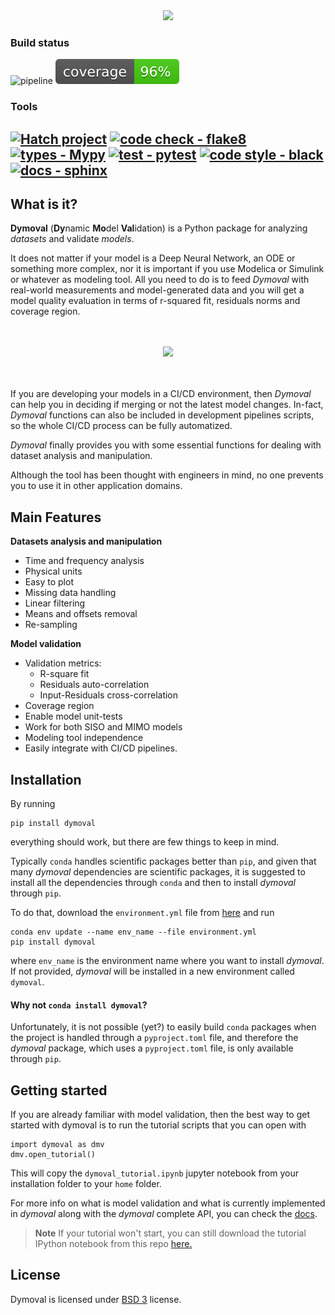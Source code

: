 <div align="center">

<img src="https://github.com/VolvoGroup/dymoval/blob/main/docs/source/figures/DymovalLogo.svg" data-canonical-src="[https://github.com/VolvoGroup/dymoval/blob/main/docs/source/figures/DymovalLogo.svg](https://github.com/VolvoGroup/dymoval/blob/main/docs/source/figures/DymovalLogo.svg)" width="800" class="center" />


</div>

### Build status
![pipeline](https://github.com/VolvoGroup/dymoval/actions/workflows/pipeline.yml/badge.svg)
![coverage badge](./coverage.svg)

### Tools
[![Hatch project](https://img.shields.io/badge/build-hatch-4051b5.svg)](https://github.com/pypa/hatch) 
[![code check - flake8](https://img.shields.io/badge/checks-flake8-green.svg)](https://pypi.org/project/flake8)
[![types - Mypy](https://img.shields.io/badge/types-mypy-orange.svg)](https://github.com/python/mypy) 
[![test - pytest](https://img.shields.io/badge/tests-pytest-brightgreen.svg)](https://github.com/pytest-dev/pytest)
[![code style - black](https://img.shields.io/badge/code%20style-black-000000.svg)](https://github.com/psf/black) 
[![docs - sphinx](https://img.shields.io/badge/docs-sphinx-blue.svg)](https://github.com/sphinx-doc/sphinx)
-----

## What is it?

**Dymoval**  (**Dy**namic **Mo**del **Val**idation) is a Python package for analyzing *datasets* and validate *models*.

It does not matter if your model is a Deep Neural Network, an ODE or something more complex, nor it is important if you use Modelica or Simulink or whatever as modeling tool. 
All you need to do is to feed *Dymoval* with real-world measurements and model-generated data and you will get a model quality evaluation in terms of r-squared fit, residuals norms and coverage region.


<div align="center" >
	<br>
	<br>
<img src="https://github.com/VolvoGroup/dymoval/blob/main/docs/source/figures/DymovalNutshell.svg" data-canonical-src="[https://github.com/VolvoGroup/dymoval/blob/main/docs/source/figures/DymovalNutshell.svg](https://github.com/VolvoGroup/dymoval/blob/main/docs/source/DymovalNutshell.svg)" width="600" class="center"  />
	<br>
	<br>
	<br>
</div>


If you are developing your models in a CI/CD environment, then *Dymoval* can help you in deciding if merging or not the latest model changes.
In-fact, *Dymoval* functions can also be included in development pipelines scripts, so the whole CI/CD process can be fully automatized. 

*Dymoval* finally provides you with some essential functions for dealing with dataset analysis and manipulation.  

Although the tool has been thought with engineers in mind, no one prevents you to use it in other application domains. 



## Main Features

 **Datasets analysis and manipulation**
- Time and frequency analysis 
- Physical units
- Easy to plot
- Missing data handling
- Linear filtering
- Means and offsets removal
- Re-sampling

**Model validation**
- Validation metrics:
	- R-square fit
	- Residuals auto-correlation
	- Input-Residuals cross-correlation 
- Coverage region
- Enable model unit-tests
- Work for both SISO and MIMO models
- Modeling tool independence
- Easily integrate with CI/CD pipelines.


## Installation
By running 

    pip install dymoval

everything should work, but there are few things to keep in mind.

Typically `conda` handles scientific packages better than `pip`, and given that many *dymoval* dependencies are scientific packages, it is suggested to install all the dependencies through `conda` and then to install *dymoval* through `pip`.

To do that, download the `environment.yml` file from [here](https://github.com/VolvoGroup/dymoval/blob/main/environment.yml) and run 

    conda env update --name env_name --file environment.yml
    pip install dymoval

where `env_name` is the environment name where you want to install *dymoval*.
If not provided, *dymoval* will be installed in a new environment called `dymoval`.

#### Why not `conda install dymoval`?
Unfortunately, it is not possible (yet?) to easily build `conda` packages when the project is handled through a `pyproject.toml` file, and therefore the *dymoval* package, which uses a `pyproject.toml` file, is only available through `pip`.

<!-- comment
#### Installation From this repo
Clone this repo and run

	cd /path/to/where/you/cloned/this/repo
	conda env update --name env_name --file environment.yml
    conda actiate env_name
	pip install .

or 

	cd /path/to/where/you/cloned/this/repo
	pip install .
-->

## Getting started

If you are already familiar with model validation, then the best way to get started with dymoval is to run the tutorial scripts that you can open with

	import dymoval as dmv
	dmv.open_tutorial()


This will copy the `dymoval_tutorial.ipynb` jupyter notebook from your installation folder to your `home` folder.

For more info on what is model validation and what is currently implemented in *dymoval* along with the *dymoval* complete API, you can check the [docs](https://volvogroup.github.io/dymoval/). 

> **Note**
> If your tutorial won't start, you can still download the tutorial IPython notebook from this repo [here.](https://github.com/VolvoGroup/dymoval/blob/main/scripts/tutorial.ipynb) 

## License
Dymoval is licensed under [BSD 3](https://github.com/VolvoGroup/dymoval/blob/main/LICENSE) license.
